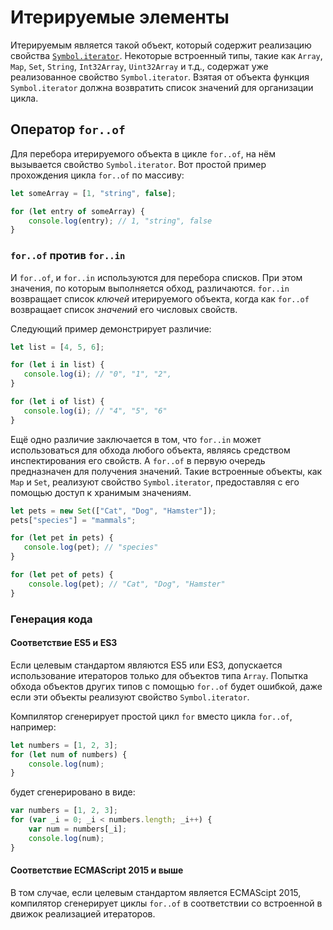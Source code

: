 ﻿# Итерируемые элементы

Итерируемым является такой объект, который содержит реализацию свойства [`Symbol.iterator`](Symbols.html#symboliterator).
Некоторые встроенный типы, такие как `Array`, `Map`, `Set`, `String`, `Int32Array`, `Uint32Array` и т.д., содержат уже реализованное свойство `Symbol.iterator`.
Взятая от объекта функция `Symbol.iterator` должна возвратить список значений для организации цикла.

## Оператор `for..of`

Для перебора итерируемого объекта в цикле `for..of`, на нём вызывается свойство `Symbol.iterator`.
Вот простой пример прохождения цикла `for..of` по массиву:

```ts
let someArray = [1, "string", false];

for (let entry of someArray) {
    console.log(entry); // 1, "string", false
}
```

### `for..of` против `for..in`

И `for..of`, и `for..in` используются для перебора списков. При этом значения, по которым выполняется обход, различаются. `for..in` возвращает список *ключей* итерируемого объекта, когда как `for..of` возвращает список *значений* его числовых свойств.

Следующий пример демонстрирует различие:

```ts
let list = [4, 5, 6];

for (let i in list) {
   console.log(i); // "0", "1", "2",
}

for (let i of list) {
   console.log(i); // "4", "5", "6"
}
```

Ещё одно различие заключается в том, что `for..in` может использоваться для обхода любого объекта, являясь средством инспектирования его свойств.
А `for..of` в первую очередь предназначен для получения значений. Такие встроенные объекты, как `Map` и `Set`, реализуют свойство `Symbol.iterator`, предоставляя с его помощью доступ к хранимым значениям.

```ts
let pets = new Set(["Cat", "Dog", "Hamster"]);
pets["species"] = "mammals";

for (let pet in pets) {
   console.log(pet); // "species"
}

for (let pet of pets) {
    console.log(pet); // "Cat", "Dog", "Hamster"
}
```

### Генерация кода

#### Соответствие ES5 и ES3

Если целевым стандартом являются ES5 или ES3, допускается использование итераторов только для объектов типа `Array`.
Попытка обхода объектов других типов с помощью `for..of` будет ошибкой, даже если эти объекты реализуют свойство `Symbol.iterator`.

Компилятор сгенерирует простой цикл `for` вместо цикла `for..of`, например:

```ts
let numbers = [1, 2, 3];
for (let num of numbers) {
    console.log(num);
}
```

будет сгенерировано в виде:

```js
var numbers = [1, 2, 3];
for (var _i = 0; _i < numbers.length; _i++) {
    var num = numbers[_i];
    console.log(num);
}
```

#### Соответствие ECMAScript 2015 и выше

В том случае, если целевым стандартом является ECMAScipt 2015, компилятор сгенерирует циклы `for..of` в соответствии со встроенной в движок реализацией итераторов.
